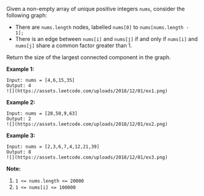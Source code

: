Given a non-empty array of unique positive integers `nums`, consider the
following graph:

  * There are `nums.length` nodes, labelled `nums[0]` to `nums[nums.length - 1];`
  * There is an edge between `nums[i]` and `nums[j]` if and only if `nums[i]` and `nums[j]` share a common factor greater than 1.

Return the size of the largest connected component in the graph.



**Example 1:**

    
    
    Input: nums = [4,6,15,35]
    Output: 4
    ![](https://assets.leetcode.com/uploads/2018/12/01/ex1.png)
    

**Example 2:**

    
    
    Input: nums = [20,50,9,63]
    Output: 2
    ![](https://assets.leetcode.com/uploads/2018/12/01/ex2.png)
    

**Example 3:**

    
    
    Input: nums = [2,3,6,7,4,12,21,39]
    Output: 8
    ![](https://assets.leetcode.com/uploads/2018/12/01/ex3.png)
    

**Note:**

  1. `1 <= nums.length <= 20000`
  2. `1 <= nums[i] <= 100000`

